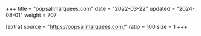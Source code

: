 +++
title = "oopsallmarquees.com"
date = "2022-03-22"
updated = "2024-08-01"
weight = 707

[extra]
source = "https://oopsallmarquees.com/"
ratio = 100
size = 1
+++
